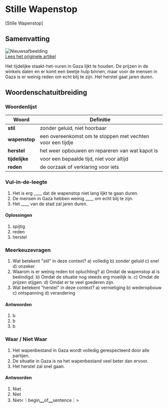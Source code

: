 # Stille Wapenstop

[Stille Wapenstop]

## Samenvatting

![Nieuwsafbeelding](https://prod-img.standaard.be/public/nieuws/ur341y-ds-actua-wide.00-03-29-12.still003.png/alternates/BASE_SIXTEEN_NINE/DS%20ACTUA%20Wide.00_03_29_12.Still003.png)   
[Lees het originele artikel](https://www.standaard.be/buitenland/het-belangrijkste-is-dat-het-doden-bombarderen-en-vernietigen-is-gestopt.-dat-is-het-enige-wat-echt-telt/97851867.html)

Het tijdelijke staakt-het-vuren in Gaza lijkt te houden. De prijzen in de winkels dalen en er komt een beetje hulp binnen, maar voor de mensen in Gaza is er weinig reden om echt blij te zijn. Het herstel gaat jaren duren.

## Woordenschatuitbreiding

### Woordenlijst

| Woord | Definitie |
|-------|-----------|
| **stil** | zonder geluid, niet hoorbaar |
| **wapenstop** | een overeenkomst om te stoppen met vechten voor een tijdje |
| **herstel** | het weer opbouwen en repareren van wat kapot is |
| **tijdelijke** | voor een bepaalde tijd, niet voor altijd |
| **reden** | de oorzaak of verklaring voor iets |

### Vul-in-de-leegte
1. Het is erg ____ dat de wapenstop niet lang lijkt te gaan duren.
2. De mensen in Gaza hebben weinig ____ om echt blij te zijn.
3. Het ____ van de stad zal jaren duren.
#### Oplossingen
1. spijtig
2. reden
3. herstel

### Meerkeuzevragen
1. Wat betekent "stil" in deze context?
   a) volledig
   b) zonder geluid
   c) snel
   d) onzeker
2. Waarom is er weinig reden tot opluchting?
   a) Omdat de wapenstop al is beëindigd.
   b) Omdat de situatie nog steeds erg moeilijk is.
   c) Omdat de prijzen stijgen.
   d) Omdat er te veel goederen zijn.
3. Wat betekent "herstel" in deze context?
   a) vernietiging
   b) wederopbouw
   c) ontspanning
   d) verandering
#### Antwoorden
1. b
2. b
3. b

### Waar / Niet Waar
1. Het wapenbestand in Gaza wordt volledig gerespecteerd door alle partijen.
2. De situatie in Gaza is na het wapenbestand veel beter dan ervoor.
3. Het herstel zal snel gaan.
#### Antwoorden
1. Niet
2. Niet
3. Niet<｜begin▁of▁sentence｜>